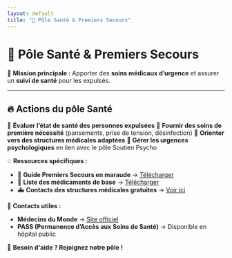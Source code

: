```yaml
---
layout: default
title: "🏥 Pôle Santé & Premiers Secours"
---
```

# 🏥 Pôle Santé & Premiers Secours

🎯 **Mission principale :**
Apporter des **soins médicaux d’urgence** et assurer un **suivi de santé** pour les expulsés.

---

## 🔥 **Actions du pôle Santé**
📌 **Évaluer l’état de santé des personnes expulsées**
📌 **Fournir des soins de première nécessité** (pansements, prise de tension, désinfection)
📌 **Orienter vers des structures médicales adaptées**
📌 **Gérer les urgences psychologiques** en lien avec le pôle Soutien Psycho

💡 **Ressources spécifiques :**
- 📄 **Guide Premiers Secours en maraude** → [Télécharger](#)
- 📝 **Liste des médicaments de base** → [Télécharger](#)
- 🚑 **Contacts des structures médicales gratuites** → [Voir ici](#)

📢 **Contacts utiles :**
- **Médecins du Monde** → [Site officiel](https://www.medecinsdumonde.org)
- **PASS (Permanence d’Accès aux Soins de Santé)** → Disponible en hôpital public

📌 **Besoin d'aide ? Rejoignez notre pôle !**

